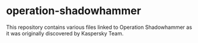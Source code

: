 # operation-shadowhammer
This repository contains various files linked to Operation Shadowhammer as it was originally discovered by Kaspersky Team.
